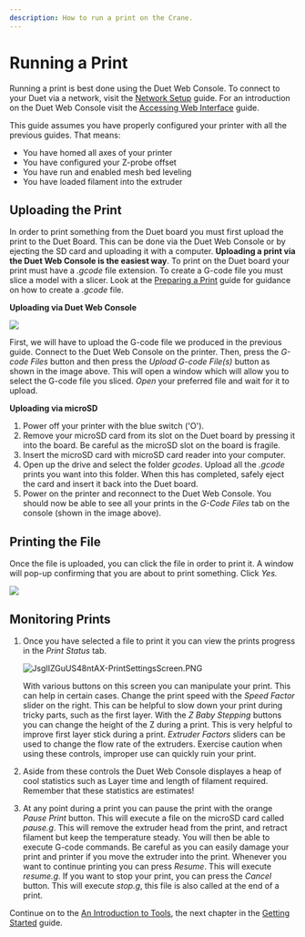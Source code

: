 ```yaml
---
description: How to run a print on the Crane.
---
```


# Running a Print

Running a print is best done using the Duet Web Console. To connect to your Duet via a network, visit the [Network Setup](https://m3d.gitbook.io/promega-docs/getting-started/network-setup) guide. For an introduction on the Duet Web Console visit the [Accessing Web Interface](https://m3d.gitbook.io/promega-docs/getting-started/accessing-web-interface) guide.

This guide assumes you have properly configured your printer with all the previous guides. That means:

* You have homed all axes of your printer
* You have configured your Z-probe offset
* You have run and enabled mesh bed leveling
* You have loaded filament into the extruder

## Uploading the Print

In order to print something from the Duet board you must first upload the print to the Duet Board. This can be done via the Duet Web Console or by ejecting the SD card and uploading it with a computer. **Uploading a print via the Duet Web Console is the easiest way**. To print on the Duet board your print must have a _.gcode_ file extension. To create a G-code file you must slice a model with a slicer. Look at the [Preparing a Print](preparing-a-print.md) guide for guidance on how to create a _.gcode_ file.

**Uploading via Duet Web Console**

![](https://blobscdn.gitbook.com/v0/b/gitbook-28427.appspot.com/o/assets%2F-LH1ZPQUJrjMM5Ql5c--%2F-LHJKvRYSgPi9YCoq9TP%2F-LHJMO42BCgUjNoJGmEP%2Fuploadinggcodefiles.png?alt=media&token=41704a18-a635-42fe-942f-46ba13cc223e)

First, we will have to upload the G-code file we produced in the previous guide. Connect to the Duet Web Console on the printer. Then, press the _G-code Files_ button and then press the _Upload G-code File\(s\)_ button as shown in the image above. This will open a window which will allow you to select the G-code file you sliced. _Open_ your preferred file and wait for it to upload.

**Uploading via microSD**

1. Power off your printer with the blue switch \('O'\).
2. Remove your microSD card from its slot on the Duet board by pressing it into the board. Be careful as the microSD slot on the board is fragile.
3. Insert the microSD card with microSD card reader into your computer.
4. Open up the drive and select the folder _gcodes_. Upload all the _.gcode_ prints you want into this folder. When this has completed, safely eject the card and insert it back into the Duet board.
5. Power on the printer and reconnect to the Duet Web Console. You should now be able to see all your prints in the _G-Code Files_ tab on the console \(shown in the image above\).

## Printing the File

Once the file is uploaded, you can click the file in order to print it. A window will pop-up confirming that you are about to print something. Click _Yes._

![](https://blobscdn.gitbook.com/v0/b/gitbook-28427.appspot.com/o/assets%2F-LH1ZPQUJrjMM5Ql5c--%2F-LHJKvRYSgPi9YCoq9TP%2F-LHJOTh2YY8lAkMkWcyu%2Fprintingthegcodefile.png?alt=media&token=9489e4ca-ad7f-4cec-bd54-d8a214adc48c)

## Monitoring Prints

1. Once you have selected a file to print it you can view the prints progress in the _Print Status_ tab.

   ![JsgIIZGuUS48ntAX-PrintSettingsScreen.PNG](../.gitbook/assets/jsgiizguus48ntax-printsettingsscreen.PNG)

   With various buttons on this screen you can manipulate your print. This can help in certain cases. Change the print speed with the _Speed Factor_ slider on the right. This can be helpful to slow down your print during tricky parts, such as the first layer. With the _Z Baby Stepping_ buttons you can change the height of the Z during a print. This is very helpful to improve first layer stick during a print. _Extruder Factors_ sliders can be used to change the flow rate of the extruders. Exercise caution when using these controls, improper use can quickly ruin your print.

2. Aside from these controls the Duet Web Console displayes a heap of cool statistics such as Layer time and length of filament required. Remember that these statistics are estimates!
3. At any point during a print you can pause the print with the orange _Pause Print_ button. This will execute a file on the microSD card called _pause.g_. This will remove the extruder head from the print, and retract filament but keep the temperature steady. You will then be able to execute G-code commands. Be careful as you can easily damage your print and printer if you move the extruder into the print. Whenever you want to continue printing you can press _Resume_. This will execute _resume.g_. If you want to stop your print, you can press the _Cancel_ button. This will execute _stop.g_, this file is also called at the end of a print.

Continue on to the [An Introduction to Tools](https://m3d.gitbook.io/promega-docs/getting-started/an-introduction-to-tools), the next chapter in the [Getting Started](https://m3d.gitbook.io/promega-docs/getting-started) guide.


